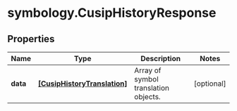# symbology.CusipHistoryResponse

## Properties

Name | Type | Description | Notes
------------ | ------------- | ------------- | -------------
**data** | [**[CusipHistoryTranslation]**](CusipHistoryTranslation.md) | Array of symbol translation objects. | [optional] 


